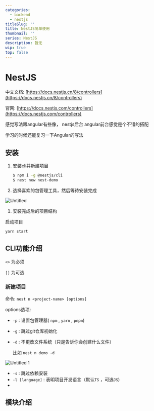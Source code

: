 ```yaml
---
categories:
  - backend
  - nestjs
titleSlug: ''
title: NestJS简单使用
thumbnail: ''
series: NestJS
description: 暂无
wip: true
top: false
---
```


# NestJS

中文文档: [https://docs.nestjs.cn/8/controllers](https://docs.nestjs.cn/8/controllers)

官网: [https://docs.nestjs.com/controllers](https://docs.nestjs.com/controllers)

感觉写法跟angular有些像， nestjs后台 angular前台感觉是个不错的搭配

学习的时候还能复习一下Angular的写法

## 安装

1. 安装cli并新建项目
   
    ```bash
    $ npm i -g @nestjs/cli
    $ nest new nest-demo
    ```
    
2. 选择喜欢的包管理工具，然后等待安装完成

![Untitled](https://s2.loli.net/2022/01/26/aQhwbixGSjuVfLt.png)

1. 安装完成后的项目结构

启动项目

```bash
yarn start
```

## CLI功能介绍

`<>` 为必须

`[]` 为可选

### 新建项目

命令: `nest n <project-name> [options]`

options选项:

- `-p` : 设置包管理器( `npm` , `yarn` , `pnpm`)

- `-g` : 跳过git仓库初始化

- `-d` : 不更改文件系统（只是告诉你会创建什么文件）
  
    比如 `nest n demo -d`
    

![Untitled 1](https://s2.loli.net/2022/01/26/v635d7snLUyMYxr.png)

- `-s` : 跳过依赖安装
- `-l [language]` : 表明项目开发语言（默认`TS` ，可选`JS`)
- 

## 模块介绍